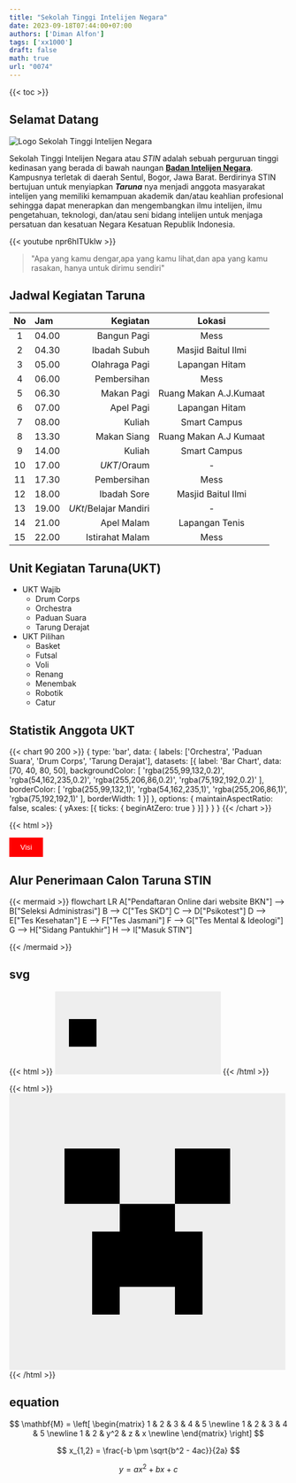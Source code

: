 ```yaml
---
title: "Sekolah Tinggi Intelijen Negara"
date: 2023-09-18T07:44:00+07:00
authors: ['Diman Alfon']
tags: ['xx1000']
draft: false
math: true
url: "0074"
---
```

{{< toc >}}

## Selamat Datang

![Logo Sekolah Tinggi Intelijen Negara](https://upload.wikimedia.org/wikipedia/id/d/d9/Logo_Sekolah_Tinggi_Intelijen_Negara.png)

Sekolah Tinggi Intelijen Negara atau *STIN* adalah sebuah perguruan tinggi kedinasan yang berada di bawah naungan [**Badan Intelijen Negara**](https://id.wikipedia.org/wiki/Badan_Intelijen_Negara_Republik_Indonesia). Kampusnya terletak di daerah Sentul, Bogor, Jawa Barat. Berdirinya STIN bertujuan untuk menyiapkan ***Taruna*** nya menjadi anggota masyarakat intelijen yang memiliki kemampuan akademik dan/atau keahlian profesional sehingga dapat menerapkan dan mengembangkan ilmu intelijen, ilmu pengetahuan, teknologi, dan/atau seni bidang intelijen untuk menjaga persatuan dan kesatuan Negara Kesatuan Republik Indonesia.

{{< youtube npr6hITUklw >}}

> "Apa yang kamu dengar,apa yang kamu lihat,dan apa yang kamu rasakan,
> hanya untuk dirimu sendiri"

## Jadwal Kegiatan Taruna
No | Jam | Kegiatan | Lokasi
:-: | :- | -: | :-:
1 | 04.00 | Bangun Pagi | Mess
2 | 04.30 | Ibadah Subuh | Masjid Baitul Ilmi
3 | 05.00 | Olahraga Pagi| Lapangan Hitam
4 | 06.00 | Pembersihan | Mess
5 | 06.30 | Makan Pagi | Ruang Makan A.J.Kumaat
6 | 07.00 | Apel Pagi | Lapangan Hitam
7 | 08.00 | Kuliah | Smart Campus
8 | 13.30 | Makan Siang | Ruang Makan A.J Kumaat
9 | 14.00 | Kuliah | Smart Campus
10 | 17.00 | *UKT*/Oraum | -
11 | 17.30 | Pembersihan | Mess
12 | 18.00 | Ibadah Sore | Masjid Baitul Ilmi
13 | 19.00 | *UKt*/Belajar Mandiri | -
14 | 21.00 | Apel Malam | Lapangan Tenis
15 | 22.00 | Istirahat Malam | Mess


## Unit Kegiatan Taruna(UKT)
+ UKT Wajib
	- Drum Corps
	- Orchestra
    - Paduan Suara
    - Tarung Derajat
+ UKT Pilihan
    - Basket
    - Futsal
    - Voli
    - Renang
    - Menembak
    - Robotik
    - Catur

## Statistik Anggota UKT
{{< chart 90 200 >}}
{
    type: 'bar',
    data: {
        labels: ['Orchestra', 'Paduan Suara', 'Drum Corps', 'Tarung Derajat'],
        datasets: [{
            label: 'Bar Chart',
            data: [70, 40, 80, 50],
            backgroundColor: [
                'rgba(255,99,132,0.2)',
                'rgba(54,162,235,0.2)',
                'rgba(255,206,86,0.2)',
                'rgba(75,192,192,0.2)'
            ],
            borderColor: [
                'rgba(255,99,132,1)',
                'rgba(54,162,235,1)',
                'rgba(255,206,86,1)',
                'rgba(75,192,192,1)'
            ],
            borderWidth: 1
        }]
    },
    options: {
        maintainAspectRatio: false,
        scales: {
            yAxes: [{
                ticks: {
                    beginAtZero: true
                }
            }]
        }
    }
}
{{< /chart >}}


{{< html >}}
<style>
 button {
    background-color: red;
    color: white;
    padding: 10px 20px;
    border: none;
        }
</style>
<script>
var b1_visible = false;
var b2_visible = false;

function show(e, i) {
  p = document.getElementById(i);
  if(!b1_visible) {
    p.style.display = "block";
  } else {
    p.style.display = "none";    
  }
  b1_visible = !b1_visible;

  if(!b2_visible) {
    p.style.display = "block";
  } else {
    p.style.display = "none";    
  }
  b2_visible = !b2_visible;
}
</script>
<button onclick="show(event, 'intro');">Visi</button>
<p id="intro" style="display: none;">
Menjadi perguruan tinggi intelijen bertaraf internasional (world class inteligence college) yang mempunyai keunggulan dan kewibawaan dalam mendukung terwujudnya keamanan nasional pada tahun 2045.
{{< /html >}}

## Alur Penerimaan Calon Taruna STIN
{{< mermaid >}}
flowchart LR
A["Pendaftaran Online
dari website BKN"] --> B["Seleksi Administrasi"]
B --> C["Tes
SKD"]
C --> D["Psikotest"]
D --> E["Tes
Kesehatan"]
E --> F["Tes
Jasmani"]
F --> G["Tes
Mental & Ideologi"]
G --> H["Sidang
Pantukhir"]
H --> I["Masuk
STIN"]

{{< /mermaid >}}

## svg
{{< html >}}
  <svg style="background: #eee;">
    <rect x="0" y="50" width="50" height="50">
      <animate
        attributeName="x"
        from="0" to="300"
        begin="0s" dur="1s"
        repeatCount="indefinite" />
    </rect>
  </svg>
  {{< /html >}}

  {{< html >}}
  <svg style="background: #eee;" width="500" height="500">
    <rect x="100" y="100" width="100" height="100"></rect>
	<rect x="300" y="100" width="100" height="100"></rect>
	<rect x="200" y="200" width="100" height="150"></rect>
	<rect x="150" y="250" width="50" height="150"></rect>
	<rect x="300" y="250" width="50" height="150"></rect>
  </svg>
  {{<	 /html >}}

## equation

$$
\mathbf{M} =
\left[
\begin{matrix}
1 & 2 & 3 & 4 & 5 \newline
1 & 2 & 3 & 4 & 5 \newline
1 & 2 & y^2 & z & x \newline
\end{matrix}
\right]
$$

$$
x_{1,2} = \frac{-b \pm \sqrt{b^2 - 4ac}}{2a}
$$

$$\tag{23}
y = ax^2 + bx + c
$$